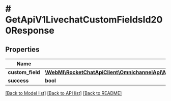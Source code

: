 # # GetApiV1LivechatCustomFieldsId200Response

## Properties

Name | Type | Description | Notes
------------ | ------------- | ------------- | -------------
**custom_field** | [**\WebMI\RocketChatApiClient\OmnichannelApi\Model\GetApiV1LivechatCustomFields200ResponseCustomFieldsInner**](GetApiV1LivechatCustomFields200ResponseCustomFieldsInner.md) |  | [optional]
**success** | **bool** |  | [optional]

[[Back to Model list]](../../README.md#models) [[Back to API list]](../../README.md#endpoints) [[Back to README]](../../README.md)
